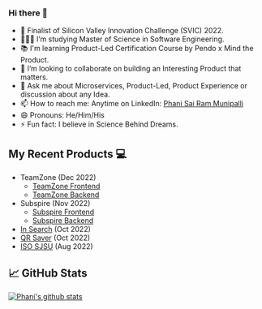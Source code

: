 ### Hi there 👋

- 🏅 Finalist of Silicon Valley Innovation Challenge (SVIC) 2022.
- 👨🏻‍🎓 I’m studying Master of Science in Software Engineering.
- 📚 I'm learning Product-Led Certification Course by Pendo x Mind the Product.
- 👯 I’m looking to collaborate on building an Interesting Product that matters.
- 💬 Ask me about Microservices, Product-Led, Product Experience or discussion about any Idea.
- 📫 How to reach me: Anytime on LinkedIn: [Phani Sai Ram Munipalli](https://www.linkedin.com/in/iamphanisairam/)
- 😄 Pronouns: He/Him/His
- ⚡ Fun fact: I believe in Science Behind Dreams.

## My Recent Products 💻

- TeamZone (Dec 2022)
  - [TeamZone Frontend](https://github.com/phanisaimunipalli/teamzone-frontend)
  - [TeamZone Backend](https://github.com/phanisaimunipalli/teamzone-backend)
- Subspire (Nov 2022)
  - [Subspire Frontend](https://github.com/phanisaimunipalli/subspire-frontend)
  - [Subspire Backend](https://github.com/phanisaimunipalli/subspire-backend)
- [In Search](https://github.com/phanisaimunipalli/aws-insearch) (Oct 2022)
- [QR Saver](https://github.com/phanisaimunipalli/AWS-QR-Saver) (Oct 2022)
- [ISO SJSU](https://isosjsu.com) (Aug 2022)

## 📈 GitHub Stats

[![Phani's github stats](https://github-readme-stats.vercel.app/api?username=phanisaimunipalli)](https://github.com/phanisaimunipalli)

